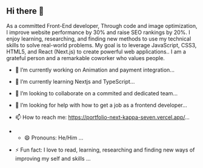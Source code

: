 ## Hi there 👋

As a committed Front-End developer, Through code and image optimization, I improve website performance by 30% and raise SEO rankings by 20%.  I enjoy learning, researching, and finding new methods to use my technical skills to solve real-world problems. My goal is to leverage JavaScript,  CSS3, HTML5, and React (Next.js) to create powerful web applications.. I am a grateful person and a remarkable coworker who values people. 

- 🔭 I’m currently working on Animation and payment integration...
- 🌱 I’m currently learning Nextjs and TypeScript...
- 👯 I’m looking to collaborate on a commited and dedicated team...
- 🤔 I’m looking for help with how to get a job as a frontend developer...
- 📫 How to reach me: https://portfolio-next-kappa-seven.vercel.app/...

- - 😄 Pronouns: He/Him ...
- ⚡ Fun fact: I love to read, learning, researching and finding new ways of improving my self and skills ...
<!--
**Bright-Anyawe/Bright-Anyawe** is a ✨ _special_ ✨ repository because its `README.md` (this file) appears on your GitHub profile.

Here are some ideas to get you started:


- 😄 Pronouns: H ...
- ⚡ Fun fact: ...
-->
